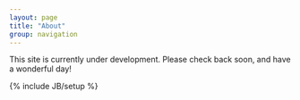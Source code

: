 ```yaml
---
layout: page
title: "About"
group: navigation
---
```


This site is currently under development. Please check back soon, and have a wonderful day!

{% include JB/setup %}
